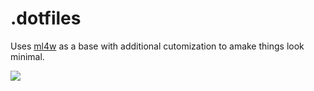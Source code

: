 # .dotfiles

Uses [ml4w](https://www.ml4w.com) as a base with additional cutomization to amake things look minimal. 

![](imgs/Desktop-Screen.png)

